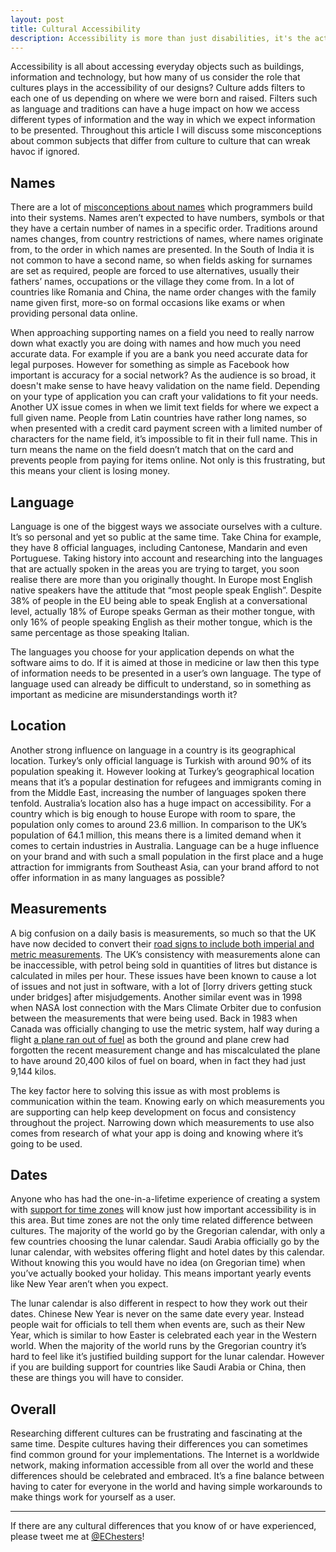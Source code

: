 ```yaml
---
layout: post
title: Cultural Accessibility
description: Accessibility is more than just disabilities, it's the actual accessing of data. So why when we talk about accessibility do we exclude those with different cultural expectations to our own?
---
```


Accessibility is all about accessing everyday objects such as buildings, information and technology, but how many of us consider the role that cultures plays in the accessibility of our designs? Culture adds filters to each one of us depending on where we were born and raised. Filters such as language and traditions can have a huge impact on how we access different types of information and the way in which we expect information to be presented. Throughout this article I will discuss some misconceptions about common subjects that differ from culture to culture that can wreak havoc if ignored.

## Names
There are a lot of [misconceptions about names] which programmers build into their systems. Names aren’t expected to have numbers, symbols or that they have a certain number of names in a specific order. Traditions around names changes, from country restrictions of names, where names originate from, to the order in which names are presented. In the South of India it is not common to have a second name, so when fields asking for surnames are set as required, people are forced to use alternatives, usually their fathers’ names, occupations or the village they come from. In a lot of countries like Romania and China, the name order changes with the family name given first, more-so on formal occasions like exams or when providing personal data online.

When approaching supporting names on a field you need to really narrow down what exactly you are doing with names and how much you need accurate data. For example if you are a bank you need accurate data for legal purposes. However for something as simple as Facebook how important is accuracy for a social network? As the audience is so broad, it doesn't make sense to have heavy validation on the name field. Depending on your type of application you can craft your validations to fit your needs. Another UX issue comes in when we limit text fields for where we expect a full given name. People from Latin countries have rather long names, so when presented with a credit card payment screen with a limited number of characters for the name field, it’s impossible to fit in their full name. This in turn means the name on the field doesn’t match that on the card and prevents people from paying for items online. Not only is this frustrating, but this means your client is losing money.

## Language
Language is one of the biggest ways we associate ourselves with a culture. It’s so personal and yet so public at the same time. Take China for example, they have 8 official languages, including Cantonese, Mandarin and even Portuguese. Taking history into account and researching into the languages that are actually spoken in the areas you are trying to target, you soon realise there are more than you originally thought. In Europe most English native speakers have the attitude that “most people speak English”. Despite 38% of people in the EU being able to speak English at a conversational level, actually 18% of Europe speaks German as their mother tongue, with only 16% of people speaking English as their mother tongue, which is the same percentage as those speaking Italian.

The languages you choose for your application depends on what the software aims to do. If it is aimed at those in medicine or law then this type of information needs to be presented in a user’s own language. The type of language used can already be difficult to understand, so in something as important as medicine are misunderstandings worth it?

## Location
Another strong influence on language in a country is its geographical location. Turkey’s only official language is Turkish with around 90% of its population speaking it. However looking at Turkey’s geographical location means that it’s a popular destination for refugees and immigrants coming in from the Middle East, increasing the number of languages spoken there tenfold. Australia’s location also has a huge impact on accessibility. For a country which is big enough to house Europe with room to spare, the population only comes to around 23.6 million. In comparison to the UK’s population of 64.1 million, this means there is a limited demand when it comes to certain industries in Australia. Language can be a huge influence on your brand and with such  a small population in the first place and a huge attraction for immigrants from Southeast Asia, can your brand afford to not offer information in as many languages as possible?

## Measurements
A big confusion on a daily basis is measurements, so much so that the UK have now decided to convert their [road signs to include both imperial and metric measurements]. The UK’s consistency with measurements alone can be inaccessible, with petrol being sold in quantities of litres but distance is calculated in miles per hour. These issues have been known to cause a lot of issues and not just in software, with a lot of [lorry drivers getting stuck under bridges] after misjudgements. Another similar event was in 1998 when NASA lost connection with the Mars Climate Orbiter due to confusion between the measurements that were being used. Back in 1983 when Canada was officially changing to use the metric system, half way during a flight [a plane ran out of fuel] as both the ground and plane crew had forgotten the recent measurement change and has miscalculated the plane to have around 20,400 kilos of fuel on board, when in fact they had just 9,144 kilos.

The key factor here to solving this issue as with most problems is communication within the team. Knowing early on which measurements you are supporting can help keep development on focus and consistency throughout the project. Narrowing down which measurements to use also comes from research of what your app is doing and knowing where it’s going to be used.

## Dates
Anyone who has had the one-in-a-lifetime experience of creating a system with [support for time zones] will know just how important accessibility is in this area. But time zones are not the only time related difference between cultures. The majority of the world go by the Gregorian calendar, with only a few countries choosing the lunar calendar. Saudi Arabia officially go by the lunar calendar, with websites offering flight and hotel dates by this calendar. Without knowing this you would have no idea (on Gregorian time) when you’ve actually booked your holiday. This means important yearly events like New Year aren’t when you expect.

The lunar calendar is also different in respect to how they work out their dates. Chinese New Year is never on the same date every year. Instead people wait for officials to tell them when events are, such as their New Year, which is similar to how Easter is celebrated each year in the Western world. When the majority of the world runs by the Gregorian country it’s hard to feel like it’s justified building support for the lunar calendar. However if you are building support for countries like Saudi Arabia or China, then these are things you will have to consider.

## Overall
Researching different cultures can be frustrating and fascinating at the same time. Despite cultures having their differences you can sometimes find common ground for your implementations. The Internet is a worldwide network, making information accessible from all over the world and these differences should be celebrated and embraced. It’s a fine balance between having to cater for everyone in the world and having simple workarounds to make things work for yourself as a user.

-----

If there are any cultural differences that you know of or have experienced, please tweet me at [@EChesters]!

[@echesters]:https://twitter.com/EChesters
[support for time zones]:https://www.youtube.com/watch?v=-5wpm-gesOY
[a plane ran out of fuel]:http://www.todayifoundout.com/index.php/2014/05/time-commercial-aircraft-ran-fuel-mid-flight-gimli-glider/
[lory drivers getting stuck under bridges]:http://cars.aol.co.uk/2013/04/25/stuck-truck-lorry-driver-jams-hgv-under-bridge/
[road signs to include both imperial and metric measurements]:http://www.bbc.co.uk/news/uk-29965935
[misconceptions about names]:http://www.kalzumeus.com/2010/06/17/falsehoods-programmers-believe-about-names/